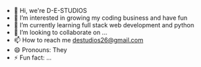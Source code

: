 - 👋 Hi, we're D-E-STUDIOS
- 👀 I’m interested in growing my coding business and have fun
- 🌱 I’m currently learning full stack web development and python
- 💞️ I’m looking to collaborate on ...
- 📫 How to reach me destudios26@gmail.com
- 😄 Pronouns: They
- ⚡ Fun fact: ...

<!---
D-E-STUDIOS/D-E-STUDIOS is a ✨ special ✨ repository because its `README.md` (this file) appears on your GitHub profile.
You can click the Preview link to take a look at your changes.
--->
